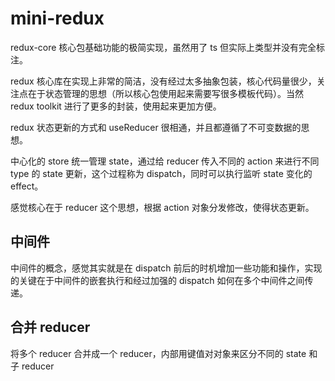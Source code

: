 # mini-redux

redux-core 核心包基础功能的极简实现，虽然用了 ts 但实际上类型并没有完全标注。

redux 核心库在实现上非常的简洁，没有经过太多抽象包装，核心代码量很少，关注点在于状态管理的思想（所以核心包使用起来需要写很多模板代码）。当然 redux toolkit 进行了更多的封装，使用起来更加方便。

redux 状态更新的方式和 useReducer 很相通，并且都遵循了不可变数据的思想。

中心化的 store 统一管理 state，通过给 reducer 传入不同的 action 来进行不同 type 的 state 更新，这个过程称为 dispatch，同时可以执行监听 state 变化的 effect。

感觉核心在于 reducer 这个思想，根据 action 对象分发修改，使得状态更新。

## 中间件

中间件的概念，感觉其实就是在 dispatch 前后的时机增加一些功能和操作，实现的关键在于中间件的嵌套执行和经过加强的 dispatch 如何在多个中间件之间传递。

## 合并 reducer

将多个 reducer 合并成一个 reducer，内部用键值对对象来区分不同的 state 和子 reducer
